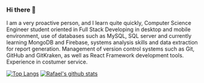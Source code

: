 ### Hi there 🖖
I am a very proactive person, and I learn quite quickly, Computer Science Engineer student oriented in Full Stack Developing in desktop and mobile environment, use of databases such as MySQL, SQL server and currently learning MongoDB and Firebase, systems analysis skills and data extraction for report generation.
Management of version control systems such as Git, GitHub and GitKraken, as well as React Framework development tools.
Experience in costumer service.

[![Top Langs](https://github-readme-stats.vercel.app/api/top-langs/?username=rafasuazo&show_icons=true&theme=radical)](https://github.com/anuraghazra/github-readme-stats)
[![Rafael's github stats](https://github-readme-stats.vercel.app/api?username=rafasuazo&show_icons=true&theme=radical)](https://github.com/anuraghazra/github-readme-stats)
<!--
**rafasuazo/rafasuazo** is a ✨ _special_ ✨ repository because its `README.md` (this file) appears on your GitHub profile.

Here are some ideas to get you started:

- 🔭 I’m currently working on ...
- 🌱 I’m currently learning ...
- 👯 I’m looking to collaborate on ...
- 🤔 I’m looking for help with ...
- 💬 Ask me about ...
- 📫 How to reach me: ...
- 😄 Pronouns: ...
- ⚡ Fun fact: ...
-->
